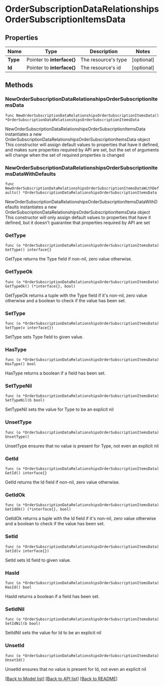 # OrderSubscriptionDataRelationshipsOrderSubscriptionItemsData

## Properties

Name | Type | Description | Notes
------------ | ------------- | ------------- | -------------
**Type** | Pointer to **interface{}** | The resource&#39;s type | [optional] 
**Id** | Pointer to **interface{}** | The resource&#39;s id | [optional] 

## Methods

### NewOrderSubscriptionDataRelationshipsOrderSubscriptionItemsData

`func NewOrderSubscriptionDataRelationshipsOrderSubscriptionItemsData() *OrderSubscriptionDataRelationshipsOrderSubscriptionItemsData`

NewOrderSubscriptionDataRelationshipsOrderSubscriptionItemsData instantiates a new OrderSubscriptionDataRelationshipsOrderSubscriptionItemsData object
This constructor will assign default values to properties that have it defined,
and makes sure properties required by API are set, but the set of arguments
will change when the set of required properties is changed

### NewOrderSubscriptionDataRelationshipsOrderSubscriptionItemsDataWithDefaults

`func NewOrderSubscriptionDataRelationshipsOrderSubscriptionItemsDataWithDefaults() *OrderSubscriptionDataRelationshipsOrderSubscriptionItemsData`

NewOrderSubscriptionDataRelationshipsOrderSubscriptionItemsDataWithDefaults instantiates a new OrderSubscriptionDataRelationshipsOrderSubscriptionItemsData object
This constructor will only assign default values to properties that have it defined,
but it doesn't guarantee that properties required by API are set

### GetType

`func (o *OrderSubscriptionDataRelationshipsOrderSubscriptionItemsData) GetType() interface{}`

GetType returns the Type field if non-nil, zero value otherwise.

### GetTypeOk

`func (o *OrderSubscriptionDataRelationshipsOrderSubscriptionItemsData) GetTypeOk() (*interface{}, bool)`

GetTypeOk returns a tuple with the Type field if it's non-nil, zero value otherwise
and a boolean to check if the value has been set.

### SetType

`func (o *OrderSubscriptionDataRelationshipsOrderSubscriptionItemsData) SetType(v interface{})`

SetType sets Type field to given value.

### HasType

`func (o *OrderSubscriptionDataRelationshipsOrderSubscriptionItemsData) HasType() bool`

HasType returns a boolean if a field has been set.

### SetTypeNil

`func (o *OrderSubscriptionDataRelationshipsOrderSubscriptionItemsData) SetTypeNil(b bool)`

 SetTypeNil sets the value for Type to be an explicit nil

### UnsetType
`func (o *OrderSubscriptionDataRelationshipsOrderSubscriptionItemsData) UnsetType()`

UnsetType ensures that no value is present for Type, not even an explicit nil
### GetId

`func (o *OrderSubscriptionDataRelationshipsOrderSubscriptionItemsData) GetId() interface{}`

GetId returns the Id field if non-nil, zero value otherwise.

### GetIdOk

`func (o *OrderSubscriptionDataRelationshipsOrderSubscriptionItemsData) GetIdOk() (*interface{}, bool)`

GetIdOk returns a tuple with the Id field if it's non-nil, zero value otherwise
and a boolean to check if the value has been set.

### SetId

`func (o *OrderSubscriptionDataRelationshipsOrderSubscriptionItemsData) SetId(v interface{})`

SetId sets Id field to given value.

### HasId

`func (o *OrderSubscriptionDataRelationshipsOrderSubscriptionItemsData) HasId() bool`

HasId returns a boolean if a field has been set.

### SetIdNil

`func (o *OrderSubscriptionDataRelationshipsOrderSubscriptionItemsData) SetIdNil(b bool)`

 SetIdNil sets the value for Id to be an explicit nil

### UnsetId
`func (o *OrderSubscriptionDataRelationshipsOrderSubscriptionItemsData) UnsetId()`

UnsetId ensures that no value is present for Id, not even an explicit nil

[[Back to Model list]](../README.md#documentation-for-models) [[Back to API list]](../README.md#documentation-for-api-endpoints) [[Back to README]](../README.md)


